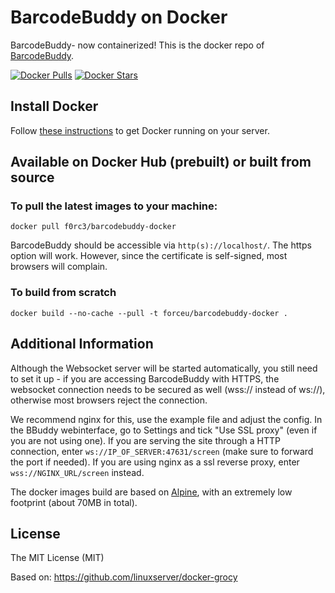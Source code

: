# BarcodeBuddy on Docker

BarcodeBuddy- now containerized! This is the docker repo of [BarcodeBuddy](https://github.com/Forceu/barcodebuddy).

[![Docker Pulls](https://img.shields.io/docker/pulls/f0rc3/barcodebuddy-docker.svg)](https://hub.docker.com/r/f0rc3/barcodebuddy-docker/)
[![Docker Stars](https://img.shields.io/docker/stars/f0rc3/barcodebuddy-docker.svg)](https://hub.docker.com/r/f0rc3/barcodebuddy-docker/)

## Install Docker

Follow [these instructions](https://docs.docker.com/engine/installation/) to get Docker running on your server.

## Available on Docker Hub (prebuilt) or built from source

### To pull the latest images to your machine:

```
docker pull f0rc3/barcodebuddy-docker
```

BarcodeBuddy should be accessible via `http(s)://localhost/`. The https option will work. However, since the certificate is self-signed, most browsers will complain.


### To build from scratch

```
docker build --no-cache --pull -t forceu/barcodebuddy-docker .
```

## Additional Information

Although the Websocket server will be started automatically, you still need to set it up - if you are accessing BarcodeBuddy with HTTPS, the websocket connection needs to be secured as well (wss:// instead of ws://), otherwise most browsers reject the connection.

We recommend nginx for this, use the example file and adjust the config. In the BBuddy webinterface, go to Settings and tick "Use SSL proxy" (even if you are not using one). If you are serving the site through a HTTP connection, enter `ws://IP_OF_SERVER:47631/screen` (make sure to forward the port if needed). If you are using nginx as a ssl reverse proxy, enter `wss://NGINX_URL/screen` instead.


The docker images build are based on [Alpine](https://hub.docker.com/_/alpine/), with an extremely low footprint (about 70MB in total).

## License
The MIT License (MIT)

Based on: https://github.com/linuxserver/docker-grocy
